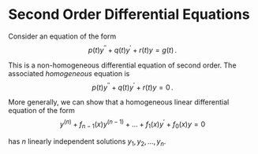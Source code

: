 Second Order Differential Equations
===================================

Consider an equation of the form
$$
    p(t)y^{\prime\prime}+q(t)y^\prime+r(t)y=g(t)\,.
$$

This is a non-homogeneous differential equation of second order. The associated _homogeneous_ equation is 
$$
    p(t)y^{\prime\prime}+q(t)y^\prime+r(t)y = 0 \,.
$$

More generally, we can show that a homogeneous linear differential equation of the form 
$$
    y^{(n)}+f_{n-1}(x)y^{(n-1)}+\dots + f_1(x)y^\prime + f_0(x)y = 0
$$

has $n$ linearly independent solutions $y_1,\,y_2,\,\dots,\,y_n$.

